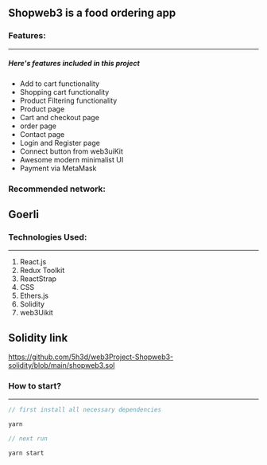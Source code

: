 ## Shopweb3 is a food ordering app

### Features:

---

##### Here's features included in this project

- Add to cart functionality
- Shopping cart functionality
- Product Filtering functionality
- Product page
- Cart and checkout page
- order page
- Contact page
- Login and Register page
- Connect button from web3uiKit
- Awesome modern minimalist UI
- Payment via MetaMask

### Recommended network:
Goerli 
---

### Technologies Used:

---

1. React.js
2. Redux Toolkit
3. ReactStrap
4. CSS
5. Ethers.js
6. Solidity
7. web3Uikit

Solidity link 
---
https://github.com/5h3d/web3Project-Shopweb3-solidity/blob/main/shopweb3.sol

### How to start?

---



```javascript
// first install all necessary dependencies

yarn 

// next run

yarn start

```
